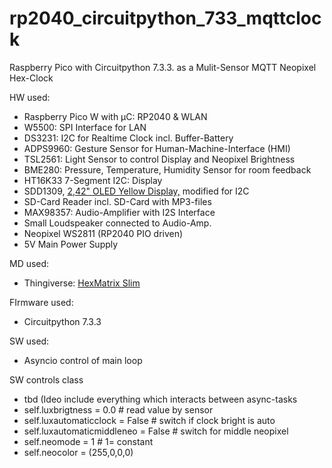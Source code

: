 # rp2040_circuitpython_733_mqttclock
Raspberry Pico with Circuitpython 7.3.3. as a Mulit-Sensor MQTT Neopixel Hex-Clock

HW used:
- Raspberry Pico W with µC: RP2040 & WLAN
- W5500: SPI Interface for LAN
- DS3231: I2C for Realtime Clock incl. Buffer-Battery
- ADPS9960: Gesture Sensor for Human-Machine-Interface (HMI)
- TSL2561: Light Sensor to control Display and Neopixel Brightness
- BME280: Pressure, Temperature, Humidity Sensor for room feedback
- HT16K33 7-Segment I2C: Display
- SDD1309, [2,42" OLED Yellow Display,](https://www.diymore.cc/collections/hot-sale/products/2-42-inch-12864-oled-display-module-iic-i2c-spi-serial-for-arduino-c51-stm32-green-white-blue-yellow) modified for I2C
- SD-Card Reader incl. SD-Card with MP3-files
- MAX98357: Audio-Amplifier with I2S Interface
- Small Loudspeaker connected to Audio-Amp.
- Neopixel WS2811 (RP2040 PIO driven)
- 5V Main Power Supply 

MD used:
- Thingiverse: [HexMatrix Slim](https://www.thingiverse.com/thing:4848896)

FIrmware used:
- Circuitpython 7.3.3

SW used:
- Asyncio control of main loop

SW controls class
- tbd (Ideo include everything which interacts between async-tasks
- self.luxbrigtness = 0.0 # read value by sensor
- self.luxautomaticclock = False # switch if clock bright is auto
- self.luxautomaticmiddleneo = False # switch for middle neopixel
- self.neomode = 1 # 1= constant
- self.neocolor = (255,0,0,0)
